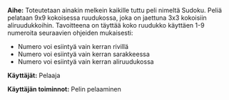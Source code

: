**Aihe:** Toteutetaan ainakin melkein kaikille tuttu peli nimeltä Sudoku. Peliä pelataan 9x9 kokoisessa ruudukossa, joka on jaettuna 3x3 kokoisiin aliruudukkoihin. Tavoitteena on täyttää koko ruudukko käyttäen 1-9 numeroita seuraavien ohjeiden mukaisesti:
* Numero voi esiintyä vain kerran rivillä
* Numero voi esiintyä vain kerran sarakkeessa
* Numero voi esiintyä vain kerran aliruudukossa

**Käyttäjät:** Pelaaja

**Käyttäjän toiminnot:** Pelin pelaaminen
